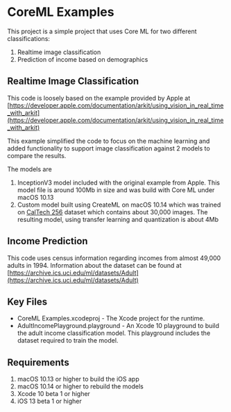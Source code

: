 #  CoreML Examples

This project is a simple project that uses Core ML for two different classifications:

1. Realtime image classification
2. Prediction of income based on demographics

## Realtime Image Classification
This code is loosely based on the example provided by Apple at [https://developer.apple.com/documentation/arkit/using_vision_in_real_time_with_arkit](https://developer.apple.com/documentation/arkit/using_vision_in_real_time_with_arkit)

This example simplified the code to focus on the machine learning and added functionality to support image classification against 2 models to compare the results.

The models are

1. InceptionV3 model included with the original example from Apple. This model file is around 100Mb in size and was build with Core ML under macOS 10.13
2. Custom model built using CreateML on macOS 10.14 which was trained on [CalTech 256](http://www.vision.caltech.edu/Image_Datasets/Caltech256/) dataset which contains about 30,000 images. The resulting model, using transfer learning and quantization is about 4Mb

## Income Prediction
This code uses census information regarding incomes from almost 49,000 adults in 1994. Information about the dataset can be found at [https://archive.ics.uci.edu/ml/datasets/Adult](https://archive.ics.uci.edu/ml/datasets/Adult)

## Key Files

- CoreML Examples.xcodeproj - The Xcode project for the runtime.
- AdultIncomePlayground.playground - An Xcode 10 playground to build the adult income classification model. This playground includes the dataset required to train the model.

## Requirements

1. macOS 10.13 or higher to build the iOS app
2. macOS 10.14 or higher to rebuild the models
2. Xcode 10 beta 1 or higher
3. iOS 13 beta 1 or higher





